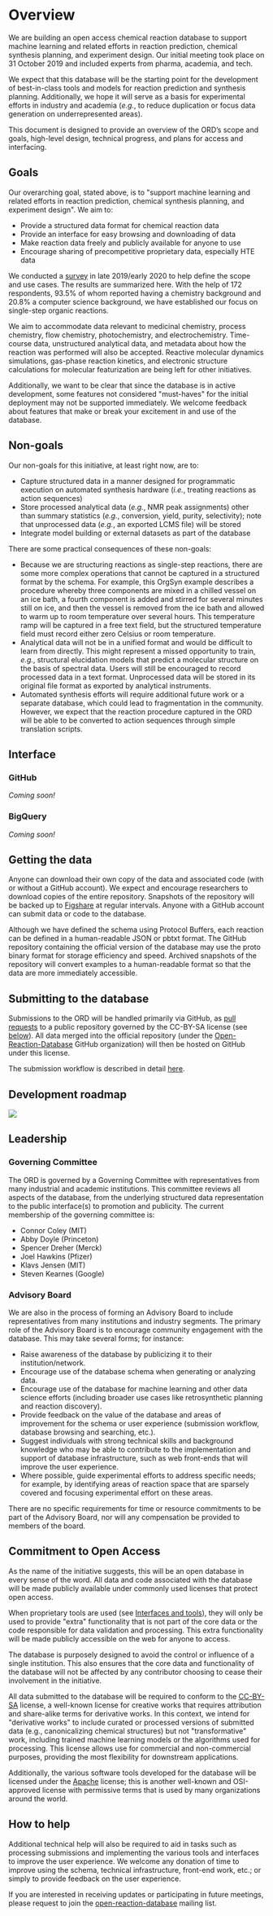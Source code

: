 ﻿# Overview

We are building an open access chemical reaction database to support machine
learning and related efforts in reaction prediction, chemical synthesis
planning, and experiment design. Our initial meeting took place on 31 October
2019 and included experts from pharma, academia, and tech.

We expect that this database will be the starting point for the development of
best-in-class tools and models for reaction prediction and synthesis planning.
Additionally, we hope it will serve as a basis for experimental efforts in
industry and academia (_e.g._, to reduce duplication or focus data generation on
underrepresented areas).

This document is designed to provide an overview of the ORD’s scope and goals,
high-level design, technical progress, and plans for access and interfacing.

## Goals

Our overarching goal, stated above, is to "support machine learning and related
efforts in reaction prediction, chemical synthesis planning, and experiment
design". We aim to:

* Provide a structured data format for chemical reaction data
* Provide an interface for easy browsing and downloading of data
* Make reaction data freely and publicly available for anyone to use
* Encourage sharing of precompetitive proprietary data, especially HTE data

We conducted a
[survey](https://docs.google.com/spreadsheets/d/1waPzYvDKlb6TAwgsM7bLc7dhZnJ8G-WtVxJSlMhiVK0/edit#gid=585233854)
in late 2019/early 2020 to help define the scope and use cases. The results are
summarized here. With the help of 172 respondents, 93.5% of whom reported having
a chemistry background and 20.8% a computer science background, we have
established our focus on single-step organic reactions.

We aim to accommodate data relevant to medicinal chemistry, process chemistry,
flow chemistry, photochemistry, and electrochemistry. Time-course data,
unstructured analytical data, and metadata about how the reaction was performed
will also be accepted. Reactive molecular dynamics simulations, gas-phase
reaction kinetics, and electronic structure calculations for molecular
featurization are being left for other initiatives.

Additionally, we want to be clear that since the database is in active
development, some features not considered "must-haves" for the initial
deployment may not be supported immediately. We welcome feedback about features
that make or break your excitement in and use of the database.

## Non-goals

Our non-goals for this initiative, at least right now, are to:

* Capture structured data in a manner designed for programmatic execution 
  on automated synthesis hardware (_i.e._, treating reactions as action 
  sequences)
* Store processed analytical data (_e.g._, NMR peak assignments) other than 
  summary statistics (_e.g._, conversion, yield, purity, selectivity); note 
  that unprocessed data (_e.g._, an exported LCMS file) will be stored
* Integrate model building or external datasets as part of the database

There are some practical consequences of these non-goals:

* Because we are structuring reactions as single-step reactions, there are 
  some  more complex operations that cannot be captured in a structured 
  format by the schema. For example, this OrgSyn example describes a 
  procedure whereby three components are mixed in a chilled vessel on an ice 
  bath, a fourth component is added and stirred for several minutes still on 
  ice, and then the vessel is removed from the ice bath and allowed to warm
  up to room temperature over several hours. This temperature ramp will be 
  captured in a free text field, but the structured temperature field must 
  record either zero Celsius or room temperature.
* Analytical data will not be in a unified format and would be difficult to 
  learn from directly. This might represent a missed opportunity to train, 
  _e.g._, structural elucidation models that predict a molecular structure 
  on the basis of spectral data. Users will still be encouraged to record 
  processed data in a text format. Unprocessed data will be stored in its 
  original file format as exported by analytical instruments.
* Automated synthesis efforts will require additional future work or a 
  separate database, which could lead to fragmentation in the community. 
  However, we expect that the reaction procedure captured in the ORD will be 
  able to be converted to action sequences through simple translation 
  scripts.
  
## Interface

### GitHub

_Coming soon!_

### BigQuery

_Coming soon!_
  
## Getting the data

Anyone can download their own copy of the data and associated code (with or
without a GitHub account). We expect and encourage researchers to download
copies of the entire repository. Snapshots of the repository will be backed up
to [Figshare](https://figshare.com/) at regular intervals. Anyone with a GitHub
account can submit data or code to the database.

Although we have defined the schema using Protocol Buffers, each reaction can be
defined in a human-readable JSON or pbtxt format. The GitHub repository
containing the official version of the database may use the proto binary format
for storage efficiency and speed. Archived snapshots of the repository will
convert examples to a human-readable format so that the data are more
immediately accessible.

## Submitting to the database

Submissions to the ORD will be handled primarily via GitHub, as [pull
requests](https://help.github.com/en/github/collaborating-with-issues-and-pull-requests/about-pull-requests)
to a public repository governed by the CC-BY-SA license (see
[below](#commitment-to-open-access)). All data merged into the official
repository (under the
[Open-Reaction-Database](https://github.com/Open-Reaction-Database) GitHub
organization) will then be hosted on GitHub under this license.

The submission workflow is described in detail [here](submissions.md).

## Development roadmap

![](images/roadmap.png)

## Leadership
  
### Governing Committee

The ORD is governed by a Governing Committee with representatives from many
industrial and academic institutions. This committee reviews all aspects of the
database, from the underlying structured data representation to the public
interface(s) to promotion and publicity. The current membership of the governing
committee is:

* Connor Coley (MIT)
* Abby Doyle (Princeton)
* Spencer Dreher (Merck)
* Joel Hawkins (Pfizer)
* Klavs Jensen (MIT)
* Steven Kearnes (Google)

### Advisory Board

We are also in the process of forming an Advisory Board to include
representatives from many institutions and industry segments. The primary role
of the Advisory Board is to encourage community engagement with the database.
This may take several forms; for instance:

* Raise awareness of the database by publicizing it to their
  institution/network.
* Encourage use of the database schema when generating or analyzing data.
* Encourage use of the database for machine learning and other data science 
  efforts (including broader use cases like retrosynthetic planning and 
  reaction discovery).
* Provide feedback on the value of the database and areas of improvement for
  the schema or user experience (submission workflow, database browsing and 
  searching, etc.).
* Suggest individuals with strong technical skills and background knowledge
  who may be able to contribute to the implementation and support of 
  database infrastructure, such as web front-ends that will improve the user 
  experience.
* Where possible, guide experimental efforts to address specific needs; for 
  example, by identifying areas of reaction space that are sparsely covered 
  and focusing experimental effort on these areas.

There are no specific requirements for time or resource commitments to be part
of the Advisory Board, nor will any compensation be provided to members of the
board.

## Commitment to Open Access

As the name of the initiative suggests, this will be an open database in every
sense of the word. All data and code associated with the database will be made
publicly available under commonly used licenses that protect open access.

When proprietary tools are used (see [Interfaces and tools](https://docs.google.com/document/d/1snHPGzKMx19IFq4cj7_OMbvhk4WyYHWENxRhj6FxQrQ/edit#heading=h.46xos12p8y6a)),
they will only be used to provide "extra" functionality that is not part of the
core data or the code responsible for data validation and processing. This extra
functionality will be made publicly accessible on the web for anyone to access.

The database is purposely designed to avoid the control or influence of a single
institution. This also ensures that the core data and functionality of the
database will not be affected by any contributor choosing to cease their
involvement in the initiative.

All data submitted to the database will be required to conform to the [CC-BY-SA](https://creativecommons.org/licenses/by-sa/4.0/)
license, a well-known license for creative works that requires attribution and
share-alike terms for derivative works. In this context, we intend for
"derivative works" to include curated or processed versions of submitted data
(e.g.,  canonicalizing chemical structures) but not "transformative" work,
including trained machine learning models or the algorithms used for processing.
This license allows use for commercial and non-commercial purposes, providing
the most flexibility for downstream applications.

Additionally, the various software tools developed for the database will be
licensed under the [Apache](https://choosealicense.com/licenses/apache-2.0/)
license; this is another well-known and OSI-approved license with permissive
terms that is used by many organizations around the world.

## How to help

Additional technical help will also be required to aid in tasks such as
processing submissions and implementing the various tools and interfaces to
improve the user experience. We welcome any donation of time to improve using
the schema, technical infrastructure, front-end work, etc.; or simply to provide
feedback on the user experience.

If you are interested in receiving updates or participating in future meetings,
please request to join the
[open-reaction-database](https://groups.google.com/forum/#!forum/open-reaction-database)
mailing list.
